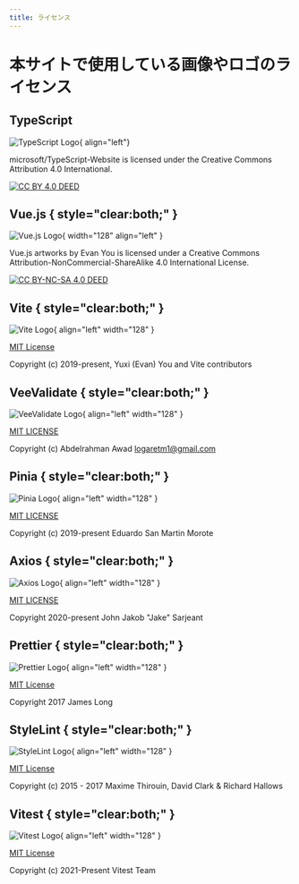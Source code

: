 ```yaml
---
title: ライセンス
---
```


# 本サイトで使用している画像やロゴのライセンス

## TypeScript

![TypeScript Logo](../images/about-maris/ts-logo-128.svg){ align="left"}

microsoft/TypeScript-Website is licensed under the Creative Commons Attribution 4.0 International.

[![CC BY 4.0 DEED](../images/about-maris/cc-by.svg)](https://creativecommons.org/licenses/by/4.0/)

## Vue.js { style="clear:both;" }

![Vue.js Logo](../images/about-maris/vuejs-logo.svg){ width="128" align="left" }

Vue.js artworks by Evan You is licensed under a Creative Commons Attribution-NonCommercial-ShareAlike 4.0 International License.

[![CC BY-NC-SA 4.0 DEED](../images/about-maris/by-nc-sa.eu.svg)](https://creativecommons.org/licenses/by-nc-sa/4.0/)

## Vite { style="clear:both;" }

![Vite Logo](../images/about-maris/vite-logo.svg){ align="left" width="128" }

[MIT License](https://github.com/vitejs/vite/blob/main/LICENSE)

Copyright (c) 2019-present, Yuxi (Evan) You and Vite contributors

## VeeValidate { style="clear:both;" }

![VeeValidate Logo](../images/about-maris/veevalidate-logo.png){ align="left" width="128" }

[MIT LICENSE](https://github.com/logaretm/vee-validate/blob/main/LICENSE)

Copyright (c) Abdelrahman Awad logaretm1@gmail.com

## Pinia { style="clear:both;" }

![Pinia Logo](../images/about-maris/pinia-logo.svg){ align="left" width="128" }

[MIT LICENSE](https://github.com/vuejs/pinia/blob/v2/LICENSE)

Copyright (c) 2019-present Eduardo San Martin Morote

## Axios { style="clear:both;" }

![Axios Logo](../images/about-maris/axios-logo.png){ align="left" width="128" }

[MIT LICENSE](https://github.com/axios/axios-docs/blob/master/LICENSE)

Copyright 2020-present John Jakob "Jake" Sarjeant

## Prettier { style="clear:both;" }

![Prettier Logo](../images/about-maris/prettier-logo.png){ align="left" width="128" }

[MIT License](https://github.com/prettier/prettier-logo/blob/master/LICENSE)

Copyright 2017 James Long

## StyleLint { style="clear:both;" }

![StyleLint Logo](../images/about-maris/stylelint-logo.png){ align="left" width="128" }

[MIT License](https://github.com/stylelint/stylelint.io/blob/main/LICENSE)

Copyright (c) 2015 - 2017 Maxime Thirouin, David Clark & Richard Hallows

## Vitest { style="clear:both;" }

![Vitest Logo](../images/about-maris/vitest-logo.svg){ align="left" width="128" }

[MIT License](https://github.com/vitest-dev/vitest/blob/main/LICENSE)

Copyright (c) 2021-Present Vitest Team
